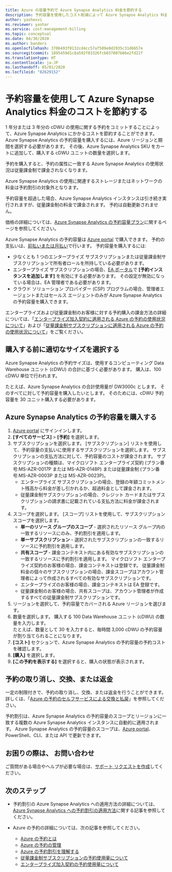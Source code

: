 ```yaml
---
title: Azure の容量予約で Azure Synapse Analytics 料金を節約する
description: 予約容量を使用したコスト削減によって Azure Synapse Analytics 料金のコストを節約する方法について説明します。
author: yashesvi
ms.reviewer: yashar
ms.service: cost-management-billing
ms.topic: conceptual
ms.date: 04/30/2020
ms.author: banders
ms.openlocfilehash: 3706493f0132cd4cc57af589e0d2935c31d6657e
ms.sourcegitcommit: 1895459d1c8a592f03326fcb037007b86e2fd22f
ms.translationtype: HT
ms.contentlocale: ja-JP
ms.lasthandoff: 05/01/2020
ms.locfileid: "82629152"
---
```

# <a name="save-costs-for-azure-synapse-analytics-charges-with-reserved-capacity"></a>予約容量を使用して Azure Synapse Analytics 料金のコストを節約する

1 年分または 3 年分の cDWU の使用に関する予約をコミットすることによって、Azure Synapse Analytics にかかるコストを節約することができます。 Azure Synapse Analytics の予約容量を購入するには、Azure リージョンと期間を選択する必要があります。 その後、Azure Synapse Analytics SKU をカートに追加して、購入する cDWU ユニットの数量を選択します。

予約を購入すると、予約の属性に一致する Azure Synapse Analytics の使用状況は従量課金制で課金されなくなります。

Azure Synapse Analytics の使用に関連するストレージまたはネットワークの料金は予約割引の対象外となります。

予約容量を超過した場合、Azure Synapse Analytics インスタンスは引き続き実行されますが、従量課金制の料金で課金されます。 予約は自動更新されません。

価格の詳細については、[Azure Synapse Analytics の予約容量プラン](https://azure.microsoft.com/pricing/details/synapse-analytics/)に関するページを参照してください。

Azure Synapse Analytics の予約容量は [Azure portal](https://portal.azure.com/#blade/Microsoft_Azure_Reservations/ReservationsBrowseBlade) で購入できます。 予約の支払いは、[前払いまたは月払い](monthly-payments-reservations.md)で行います。 予約容量を購入するには:

- 少なくとも 1 つのエンタープライズ サブスクリプションまたは従量課金制サブスクリプションで所有者ロールを所持している必要があります。
- エンタープライズ サブスクリプションの場合、[EA ポータル](https://ea.azure.com/)で **[予約インスタンスを追加します]** を有効にする必要があります。 その設定が無効になっている場合は、EA 管理者である必要があります。
- クラウド ソリューション プロバイダー (CSP) プログラムの場合、管理者エージェントまたはセールス エージェントのみが Azure Synapse Analytics の予約容量を購入できます。

エンタープライズおよび従量課金制のお客様に対する予約購入の課金方法の詳細については、「[エンタープライズ加入契約に適用される Azure の予約の使用状況について](understand-reserved-instance-usage-ea.md)」および「[従量課金制サブスクリプションに適用される Azure の予約の使用状況について](understand-reserved-instance-usage.md)」をご覧ください。

## <a name="choose-the-right-size-before-purchase"></a>購入する前に適切なサイズを選択する

Azure Synapse Analytics の予約サイズは、使用するコンピューティング Data Warehouse ユニット (cDWU) の合計に基づく必要があります。 購入は、100 cDWU 単位で行われます。

たとえば、Azure Synapse Analytics の合計使用量が DW3000c とします。 そのすべてに対して予約容量を購入したいとします。 そのためには、cDWU 予約容量を 30 ユニット購入する必要があります。

## <a name="buy-azure-synapse-analytics-reserved-capacity"></a>Azure Synapse Analytics の予約容量を購入する

1. [Azure portal](https://portal.azure.com/) にサインインします。
2. **[すべてのサービス]**  >  **[予約]** を選択します。
3. サブスクリプションを選択します。 [サブスクリプション] リストを使用して、予約容量の支払いに使用するサブスクリプションを選択します。 サブスクリプションの支払方法に対して、予約容量のコストが課金されます。 サブスクリプションの種類は、マイクロソフト エンタープライズ契約 (プラン番号:MS-AZR-0017P または MS-AZR-0148P) または従量課金制 (プラン番号:MS-AZR-0003P または MS-AZR-0023P)。
   - エンタープライズ サブスクリプションの場合、登録の年額コミットメント残高から料金が差し引かれるか、超過料金として課金されます。
   - 従量課金制サブスクリプションの場合、クレジット カードまたはサブスクリプションの請求書に記載されている支払方法に料金が課金されます。
4. スコープを選択します。 [スコープ] リストを使用して、サブスクリプション スコープを選択します。
   - **単一のリソース グループのスコープ** - 選択されたリソース グループ内の一致するリソースにのみ、予約割引を適用します。
   - **単一サブスクリプション** - 選択されたサブスクリプションの一致するリソースに予約割引を適用します。
   - **共有スコープ** - 課金コンテキスト内にある有効なサブスクリプションの一致するリソースに予約割引を適用します。 マイクロソフト エンタープライズ契約のお客様の場合、課金コンテキストは登録です。 従量課金制料金の個々のサブスクリプションの場合、課金スコープはアカウント管理者によって作成されるすべての有効なサブスクリプションです。
   - エンタープライズのお客様の場合、課金コンテキストは EA 登録です。
   - 従量課金制のお客様の場合、共有スコープは、アカウント管理者が作成するすべての従量課金制サブスクリプションです。
5. リージョンを選択して、予約容量でカバーされる Azure リージョンを選びます。
6. 数量を選択します。 購入する 100 Data Warehouse ユニット (cDWU) の数量を入力します。    
   たとえば、数量として 30 を入力すると、毎時間 3,000 cDWU の予約容量が割り当てられることになります。
7. **[コスト]** セクションで、Azure Synapse Analytics の予約容量の予約コストを確認します。
8. **[購入]** を選択します。
9. **[この予約を表示する]** を選択すると、購入の状態が表示されます。

## <a name="cancel-exchange-or-refund-reservations"></a>予約の取り消し、交換、または返金

一定の制限付きで、予約の取り消し、交換、または返金を行うことができます。 詳しくは、「[Azure の予約のセルフサービスによる交換と払戻](exchange-and-refund-azure-reservations.md)」を参照してください。

予約割引は、Azure Synapse Analytics の予約容量のスコープとリージョンに一致する複数の Azure Synapse Analytics インスタンスに自動的に適用されます。 Azure Synapse Analytics の予約容量のスコープは、[Azure portal](https://portal.azure.com/)、PowerShell、CLI、または API で更新できます。

## <a name="need-help-contact-us"></a>お困りの際は、 お問い合わせ

ご質問がある場合やヘルプが必要な場合は、[サポート リクエストを作成](https://portal.azure.com/)してください。

## <a name="next-steps"></a>次のステップ

- 予約割引の Azure Synapse Analytics への適用方法の詳細については、[Azure Synapse Analytics への予約割引の適用方法](prepay-sql-data-warehouse-charges.md)に関する記事を参照してください。

- Azure の予約の詳細については、次の記事を参照してください。
  - [Azure の予約とは](save-compute-costs-reservations.md)
  - [Azure の予約の管理](manage-reserved-vm-instance.md)
  - [Azure の予約割引を理解する](understand-reservation-charges.md)
  - [従量課金制サブスクリプションの予約使用量について](understand-reserved-instance-usage.md)
  - [エンタープライズ加入契約の予約使用量について](understand-reserved-instance-usage-ea.md)
